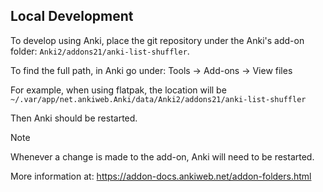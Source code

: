 ## Local Development

To develop using Anki, place the git repository under the Anki's add-on folder:
`Anki2/addons21/anki-list-shuffler`.

To find the full path, in Anki go under: Tools → Add-ons → View files

For example, when using flatpak, the location will be `~/.var/app/net.ankiweb.Anki/data/Anki2/addons21/anki-list-shuffler`

Then Anki should be restarted.

> [!NOTE]
> Whenever a change is made to the add-on, Anki will need to be restarted.

More information at: https://addon-docs.ankiweb.net/addon-folders.html

